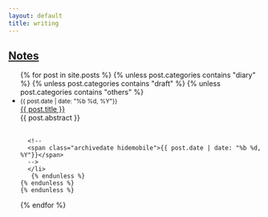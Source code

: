 ```yaml
---
layout: default
title: writing
---
```

## [Notes]({{page.url}})
<div class="postcontent archive">
  <ul class="archive">
  {% for post in site.posts %}
      {% unless post.categories contains "diary"  %}
      {% unless post.categories contains "draft"  %}
       {% unless post.categories contains "others" %}
      <li>
      <small>{{ post.date | date: "%b %d, %Y"}}</small> <br>
      <a href="{{ post.url }}"> {{ post.title }}</a>  <br>   
          {{ post.abstract }}  <br>
          <br>

      <!--
      <span class="archivedate hidemobile">{{ post.date | date: "%b %d, %Y"}}</span>
      -->
      </li>
       {% endunless %}
    {% endunless %}
    {% endunless %}
  {% endfor %}
  </ul>
</div>
